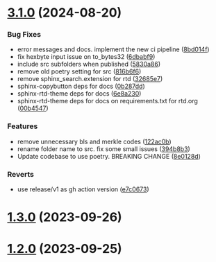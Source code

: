 # [3.1.0](https://github.com/Geodefi/geode-py/compare/1.3.0...3.1.0) (2024-08-20)


### Bug Fixes

* error messages and docs. implement the new ci pipeline ([8bd014f](https://github.com/Geodefi/geode-py/commit/8bd014f47ea8192bd770a26ecc04cd1bfb7e0267))
* fix hexbyte input issue on to_bytes32 ([6dbabf9](https://github.com/Geodefi/geode-py/commit/6dbabf9310dd98bbda2ab480b52405ce187a307f))
* include src subfolders when published ([5830a86](https://github.com/Geodefi/geode-py/commit/5830a862e47cce09af3d8abd732bbdb457c214dd))
* remove old poetry setting for src ([816b6f6](https://github.com/Geodefi/geode-py/commit/816b6f65cc30ced80741062c42e9db37d34d7eb7))
* remove sphinx_search.extension for rtd ([32685e7](https://github.com/Geodefi/geode-py/commit/32685e72fea02e8b6f39dcd25dbd43c7bf764e68))
* sphinx-copybutton deps for docs ([0b287dd](https://github.com/Geodefi/geode-py/commit/0b287dd3200364f3c5d0e249dec7e93b50ea26f3))
* sphinx-rtd-theme deps for docs ([6e8a230](https://github.com/Geodefi/geode-py/commit/6e8a230c181a679d189408d5d9a3d11c96368028))
* sphinx-rtd-theme deps for docs on requirements.txt for rtd.org ([00b4547](https://github.com/Geodefi/geode-py/commit/00b4547dc979da8f4459664471487d830d6a0715))


### Features

* remove unnecessary bls and merkle codes ([122ac0b](https://github.com/Geodefi/geode-py/commit/122ac0bc06e15911f3125b4801ccf20c81c03cb4))
* rename folder name to src. fix some small issues ([394b8b3](https://github.com/Geodefi/geode-py/commit/394b8b3aacedba983ba12eaac9bcef4974c081db))
* Update codebase to use poetry. BREAKING CHANGE ([8e0128d](https://github.com/Geodefi/geode-py/commit/8e0128d491ba25993497b45f3e73c53eaf73bcee))


### Reverts

* use release/v1 as gh action version ([e7c0673](https://github.com/Geodefi/geode-py/commit/e7c06732535b23630c62f48f87b122d8064d006b))



# [1.3.0](https://github.com/Geodefi/geode-py/compare/1.2.3...1.3.0) (2023-09-26)



# [1.2.0](https://github.com/Geodefi/geode-py/compare/1.1.1...1.2.0) (2023-09-25)



